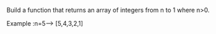 Build a function that returns an array of integers from n to 1 where n>0.

Example :n=5--> [5,4,3,2,1]
